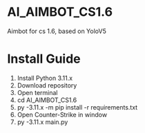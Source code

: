 # AI_AIMBOT_CS1.6
Aimbot for cs 1.6, based on YoloV5

# Install Guide
1. Install Python 3.11.x
2. Download repository
3. Open terminal
4. cd AI_AIMBOT_CS1.6
5. py -3.11.x -m pip install -r requirements.txt
6. Open Counter-Strike in window
7. py -3.11.x main.py
